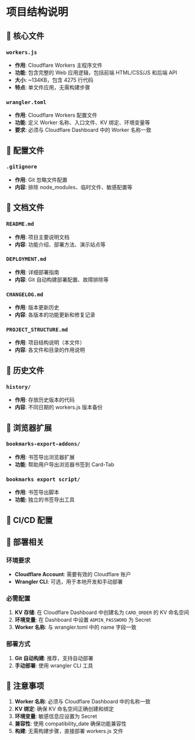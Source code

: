 # 项目结构说明

## 📁 核心文件

### `workers.js`
- **作用**: Cloudflare Workers 主程序文件
- **功能**: 包含完整的 Web 应用逻辑，包括前端 HTML/CSS/JS 和后端 API
- **大小**: ~134KB，包含 4275 行代码
- **特点**: 单文件应用，无需构建步骤

### `wrangler.toml`
- **作用**: Cloudflare Workers 配置文件
- **功能**: 定义 Worker 名称、入口文件、KV 绑定、环境变量等
- **要求**: 必须与 Cloudflare Dashboard 中的 Worker 名称一致



## 📁 配置文件

### `.gitignore`
- **作用**: Git 忽略文件配置
- **内容**: 排除 node_modules、临时文件、敏感配置等



## 📁 文档文件

### `README.md`
- **作用**: 项目主要说明文档
- **内容**: 功能介绍、部署方法、演示站点等

### `DEPLOYMENT.md`
- **作用**: 详细部署指南
- **内容**: Git 自动构建部署配置、故障排除等

### `CHANGELOG.md`
- **作用**: 版本更新历史
- **内容**: 各版本的功能更新和修复记录

### `PROJECT_STRUCTURE.md`
- **作用**: 项目结构说明（本文件）
- **内容**: 各文件和目录的作用说明

## 📁 历史文件

### `history/`
- **作用**: 存放历史版本的代码
- **内容**: 不同日期的 workers.js 版本备份

## 📁 浏览器扩展

### `bookmarks-export-addons/`
- **作用**: 书签导出浏览器扩展
- **功能**: 帮助用户导出浏览器书签到 Card-Tab

### `bookmarks export script/`
- **作用**: 书签导出脚本
- **功能**: 独立的书签导出工具

## 📁 CI/CD 配置



## 🔧 部署相关

### 环境要求
- **Cloudflare Account**: 需要有效的 Cloudflare 账户
- **Wrangler CLI**: 可选，用于本地开发和手动部署

### 必需配置
1. **KV 存储**: 在 Cloudflare Dashboard 中创建名为 `CARD_ORDER` 的 KV 命名空间
2. **环境变量**: 在 Dashboard 中设置 `ADMIN_PASSWORD` 为 Secret
3. **Worker 名称**: 与 wrangler.toml 中的 name 字段一致

### 部署方式
1. **Git 自动构建**: 推荐，支持自动部署
2. **手动部署**: 使用 wrangler CLI 工具

## 📝 注意事项

1. **Worker 名称**: 必须与 Cloudflare Dashboard 中的名称一致
2. **KV 绑定**: 确保 KV 命名空间正确创建和绑定
3. **环境变量**: 敏感信息应设置为 Secret
4. **兼容性**: 使用 compatibility_date 确保功能兼容性
5. **构建**: 无需构建步骤，直接部署 workers.js 文件 